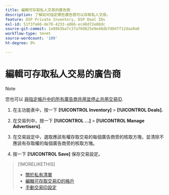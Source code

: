 ```yaml
---
title: 編輯可存取私人交易的廣告商
description: 了解如何指定哪些廣告商可以存取私人交易。
feature: DSP Private Inventory, DSP Deal IDs
exl-id: 51f3fa66-de70-4233-a866-ec48d72e88dc
source-git-commit: 1a98b3ba7c37a768825e9e48db7d847f12daa9a0
workflow-type: tm+mt
source-wordcount: '109'
ht-degree: 0%

---
```


# 編輯可存取私人交易的廣告商

>[!NOTE]
>
>您也可以 [與指定帳戶中的所有廣告商共用並停止共用交易ID](deal-id-share.md).

1. 在主功能表中，按一下 **[!UICONTROL Inventory]** > **[!UICONTROL Deals].**

1. 在交易列中，按一下  **[!UICONTROL ...]** > **[!UICONTROL Manage Advertisers]**.

1. 在交易設定中，選取應該有權存取交易的每個廣告商旁的核取方塊，並清除不應該有存取權的每個廣告商旁的核取方塊。

1. 按一下 **[!UICONTROL Save]** 保存交易設定。

>[!MORELIKETHIS]
>* [關於私有清單](private-inventory-about.md)
>* [編輯可存取交易ID的帳戶](/help/dsp/inventory/deal-id-share.md)
>* [手動交易ID設定](deal-id-settings.md)

